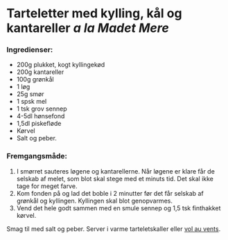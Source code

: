 # Tarteletter med kylling, kål og kantareller *a la Madet Mere* 

### Ingredienser:
- 200g plukket, kogt kyllingekød
- 200g kantareller
- 100g grønkål
- 1 løg
- 25g smør
- 1 spsk mel
- 1 tsk grov sennep
- 4-5dl hønsefond
- 1,5dl piskefløde
- Kørvel
- Salt og peber.


### Fremgangsmåde:
1. I smørret sauteres løgene og kantarellerne. Når løgene er klare får de selskab af melet, som blot skal stege med et minuts tid. Det skal ikke tage for meget farve.
2. Kom fonden på og lad det boble i 2 minutter før det får selskab af grønkål og kyllingen. Kyllingen skal blot genopvarmes.
3. Vend det hele godt sammen med en smule sennep og 1,5 tsk finthakket kørvel.

Smag til med salt og peber.
Server i varme tarteletskaller eller [vol au vents](vol_au_vent.md).
